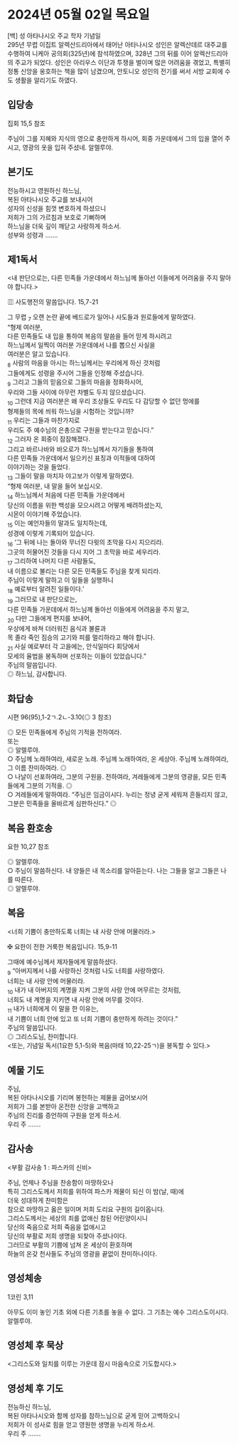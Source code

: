 # 2024년 05월 02일 목요일

[백] 성 아타나시오 주교 학자 기념일  
295년 무렵 이집트 알렉산드리아에서 태어난 아타나시오 성인은 알렉산데르 대주교를 수행하여 니케아 공의회(325년)에 참석하였으며, 328년 그의 뒤를 이어 알렉산드리아의 주교가 되었다. 성인은 아리우스 이단과 투쟁을 벌이며 많은 어려움을 겪었고, 특별히 정통 신앙을 옹호하는 책을 많이 남겼으며, 안토니오 성인의 전기를 써서 서방 교회에 수도 생활을 알리기도 하였다.


## 입당송

집회 15,5 참조

주님이 그를 지혜와 지식의 영으로 충만하게 하시어, 회중 가운데에서 그의 입을 열어 주시고, 영광의 옷을 입혀 주셨네. 알렐루야.  
  
## 본기도

전능하시고 영원하신 하느님,  
복된 아타나시오 주교를 보내시어  
성자의 신성을 힘껏 변호하게 하셨으니  
저희가 그의 가르침과 보호로 기뻐하며  
하느님을 더욱 깊이 깨닫고 사랑하게 하소서.  
성부와 성령과 …….  
  
## 제1독서

<내 판단으로는, 다른 민족들 가운데에서 하느님께 돌아선 이들에게 어려움을 주지 말아야 합니다.>

▥ 사도행전의 말씀입니다. 15,7-21

그 무렵 <sub>7</sub> 오랜 논란 끝에 베드로가 일어나 사도들과 원로들에게 말하였다.  
“형제 여러분,  
다른 민족들도 내 입을 통하여 복음의 말씀을 들어 믿게 하시려고  
하느님께서 일찍이 여러분 가운데에서 나를 뽑으신 사실을  
여러분은 알고 있습니다.  
<sub>8</sub> 사람의 마음을 아시는 하느님께서는 우리에게 하신 것처럼  
그들에게도 성령을 주시어 그들을 인정해 주셨습니다.  
<sub>9</sub> 그리고 그들의 믿음으로 그들의 마음을 정화하시어,  
우리와 그들 사이에 아무런 차별도 두지 않으셨습니다.  
<sub>10</sub> 그런데 지금 여러분은 왜 우리 조상들도 우리도 다 감당할 수 없던 멍에를  
형제들의 목에 씌워 하느님을 시험하는 것입니까?  
<sub>11</sub> 우리는 그들과 마찬가지로  
우리도 주 예수님의 은총으로 구원을 받는다고 믿습니다.”  
<sub>12</sub> 그러자 온 회중이 잠잠해졌다.  
그리고 바르나바와 바오로가 하느님께서 자기들을 통하여  
다른 민족들 가운데에서 일으키신 표징과 이적들에 대하여  
이야기하는 것을 들었다.  
<sub>13</sub> 그들이 말을 마치자 야고보가 이렇게 말하였다.  
“형제 여러분, 내 말을 들어 보십시오.  
<sub>14</sub> 하느님께서 처음에 다른 민족들 가운데에서  
당신의 이름을 위한 백성을 모으시려고 어떻게 배려하셨는지,  
시몬이 이야기해 주었습니다.  
<sub>15</sub> 이는 예언자들의 말과도 일치하는데,  
성경에 이렇게 기록되어 있습니다.  
<sub>16</sub> ‘그 뒤에 나는 돌아와 무너진 다윗의 초막을 다시 지으리라.  
그곳의 허물어진 것들을 다시 지어 그 초막을 바로 세우리라.  
<sub>17</sub> 그리하여 나머지 다른 사람들도,  
내 이름으로 불리는 다른 모든 민족들도 주님을 찾게 되리라.  
주님이 이렇게 말하고 이 일들을 실행하니  
<sub>18</sub> 예로부터 알려진 일들이다.’  
<sub>19</sub> 그러므로 내 판단으로는,  
다른 민족들 가운데에서 하느님께 돌아선 이들에게 어려움을 주지 말고,  
<sub>20</sub> 다만 그들에게 편지를 보내어,  
우상에게 바쳐 더러워진 음식과 불륜과  
목 졸라 죽인 짐승의 고기와 피를 멀리하라고 해야 합니다.  
<sub>21</sub> 사실 예로부터 각 고을에는, 안식일마다 회당에서  
모세의 율법을 봉독하며 선포하는 이들이 있었습니다.”  
주님의 말씀입니다.  
◎ 하느님, 감사합니다.  
  
## 화답송

시편 96(95),1-2ㄱ.2ㄴ-3.10(◎ 3 참조)

◎ 모든 민족들에게 주님의 기적을 전하여라.  
또는  
◎ 알렐루야.  
○ 주님께 노래하여라, 새로운 노래. 주님께 노래하여라, 온 세상아. 주님께 노래하여라, 그 이름 찬미하여라. ◎  
○ 나날이 선포하여라, 그분의 구원을. 전하여라, 겨레들에게 그분의 영광을, 모든 민족들에게 그분의 기적을. ◎  
○ 겨레들에게 말하여라. “주님은 임금이시다. 누리는 정녕 굳게 세워져 흔들리지 않고, 그분은 민족들을 올바르게 심판하신다.” ◎  
  
## 복음 환호송

요한 10,27 참조

◎ 알렐루야.  
○ 주님이 말씀하신다. 내 양들은 내 목소리를 알아듣는다. 나는 그들을 알고 그들은 나를 따른다.  
◎ 알렐루야.  
  
## 복음

<너희 기쁨이 충만하도록 너희는 내 사랑 안에 머물러라.>

✠ 요한이 전한 거룩한 복음입니다. 15,9-11

그때에 예수님께서 제자들에게 말씀하셨다.  
<sub>9</sub> “아버지께서 나를 사랑하신 것처럼 나도 너희를 사랑하였다.  
너희는 내 사랑 안에 머물러라.  
<sub>10</sub> 내가 내 아버지의 계명을 지켜 그분의 사랑 안에 머무르는 것처럼,  
너희도 내 계명을 지키면 내 사랑 안에 머무를 것이다.  
<sub>11</sub> 내가 너희에게 이 말을 한 이유는,  
내 기쁨이 너희 안에 있고 또 너희 기쁨이 충만하게 하려는 것이다.”  
주님의 말씀입니다.  
◎ 그리스도님, 찬미합니다.  
<또는, 기념일 독서(1요한 5,1-5)와 복음(마태 10,22-25ㄱ)을 봉독할 수 있다.>  
  
## 예물 기도

주님,  
복된 아타나시오를 기리며 봉헌하는 제물을 굽어보시어  
저희가 그를 본받아 온전한 신앙을 고백하고  
주님의 진리를 증언하여 구원을 얻게 하소서.  
우리 주 …….  
  
## 감사송

<부활 감사송 1 : 파스카의 신비>

주님, 언제나 주님을 찬송함이 마땅하오나  
특히 그리스도께서 저희를 위하여 파스카 제물이 되신 이 밤(날, 때)에  
더욱 성대하게 찬미함은  
참으로 마땅하고 옳은 일이며 저희 도리요 구원의 길이옵니다.  
그리스도께서는 세상의 죄를 없애신 참된 어린양이시니  
당신의 죽음으로 저희 죽음을 없애시고  
당신의 부활로 저희 생명을 되찾아 주셨나이다.  
그러므로 부활의 기쁨에 넘쳐 온 세상이 환호하며  
하늘의 온갖 천사들도 주님의 영광을 끝없이 찬미하나이다.  
  
## 영성체송

1코린 3,11

아무도 이미 놓인 기초 외에 다른 기초를 놓을 수 없다. 그 기초는 예수 그리스도이시다. 알렐루야.  
  
## 영성체 후 묵상

<그리스도와 일치를 이루는 가운데 잠시 마음속으로 기도합시다.>  
## 영성체 후 기도

전능하신 하느님,  
복된 아타나시오와 함께 성자를 참하느님으로 굳게 믿어 고백하오니  
저희가 이 성사로 힘을 얻고 영원한 생명을 누리게 하소서.  
우리 주 …….